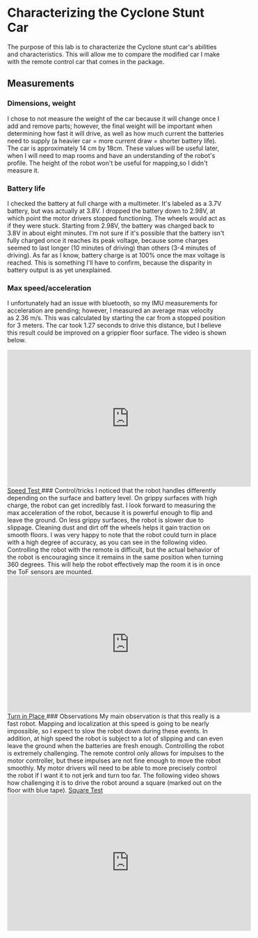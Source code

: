 # Characterizing the Cyclone Stunt Car
The purpose of this lab is to characterize the Cyclone stunt car's abilities and characteristics. This will allow me to compare the modified car I make with the remote control car that comes in the package. 

## Measurements
### Dimensions, weight
I chose to not measure the weight of the car because it will change once I add and remove parts; however, the final weight will be important when determining how fast it will drive, as well as how much current the batteries need to supply (a heavier car = more current draw = shorter battery life). The car is approximately 14 cm by 18cm. These values will be useful later, when I will need to map rooms and have an understanding of the robot's profile. The height of the robot won't be useful for mapping,so I didn't measure it. 
### Battery life
I checked the battery at full charge with a multimeter. It's labeled as a 3.7V battery, but was actually at 3.8V. I dropped the battery down to 2.98V, at which point
the motor drivers stopped functioning. The wheels would act as if they were stuck. Starting from 2.98V, the battery was charged back to 3.8V in about eight minutes. 
I'm not sure if it's possible that the battery isn't fully charged once it reaches its peak voltage, because some charges seemed to last longer (10 minutes of driving) than others (3-4 minutes of driving). As far as I know, battery charge is at 100% once the max voltage is reached. This is something I'll have to confirm, because the disparity in battery output is as yet unexplained. 
### Max speed/acceleration
I unfortunately had an issue with bluetooth, so my IMU measurements for acceleration are pending; however, I measured an average max velocity  
as 2.36 m/s. This was calculated by starting the car from a stopped position for 3 meters. The car took 1.27 seconds to drive this distance, but I believe this result could be improved on a grippier floor surface. The video is shown below. 

<iframe width="560" height="315" src="https://youtu.be/B3_lD5pFFHM" frameborder="0" allow="autoplay; encrypted-media" allowfullscreen></iframe>
<a href="https://youtu.be/B3_lD5pFFHM"> Speed Test </a>
### Control/tricks
I noticed that the robot handles differently depending on the surface and battery level. On grippy surfaces with high charge, the robot can get incredibly fast. I look forward to measuring the max acceleration of the robot, because it is powerful enough to flip and leave the ground. On less grippy surfaces, the robot is slower due to slippage. Cleaning dust and dirt off the wheels helps it gain traction on smooth floors. I was very happy to note that the robot could turn in place with a high degree of accuracy, as you can see in the following video. Controlling the robot with the remote is difficult, but the actual behavior of the robot is encouraging since it remains in the same position when turning 360 degrees. This will help the robot effectively map the room it is in once the ToF sensors are mounted. 

<iframe width="560" height="315" src="https://youtu.be/ALRNZdU9o0A" frameborder="0" allow="autoplay; encrypted-media" allowfullscreen></iframe>
<a href="https://youtu.be/ALRNZdU9o0A"> Turn in Place </a>
### Observations
My main observation is that this really is a fast robot. Mapping and localization at this speed is going to be nearly impossible, so I expect to slow the robot down during these events. In addition, at high speed the robot is subject to a lot of slipping and can even leave the ground when the batteries are fresh enough. Controlling the robot is extremely challenging. The remote control only allows for impulses to the motor controller, but these impulses are not fine enough to move the robot smoothly. My motor drivers will need to be able to more precisely control the robot if I want it to not jerk and turn too far. The following video shows how challenging it is to drive the robot around a square (marked out on the floor with blue tape). 
<a href="https://youtu.be/Kz4Bg6w9VNY"> Square Test </a>
<iframe width="560" height="315" src="https://youtu.be/Kz4Bg6w9VNY" frameborder="0" allow="autoplay; encrypted-media" allowfullscreen></iframe>
